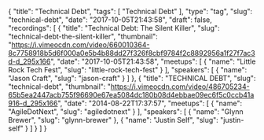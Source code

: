{
  "title": "Technical Debt",
  "tags": [
    "Technical Debt"
  ],
  "type": "tag",
  "slug": "technical-debt",
  "date": "2017-10-05T21:43:58",
  "draft": false,
  "recordings": [
    {
      "title": "Technical Debt: The Silent Killer",
      "slug": "technical-debt-the-silent-killer",
      "thumbnail": "https://i.vimeocdn.com/video/660010364-8c7758918b5d6f000a0e5b4b88dd27f326f8cbf9784f2c8892956a1f27f7ac3d-d_295x166",
      "date": "2017-10-05T21:43:58",
      "meetups": [
        {
          "name": "Little Rock Tech Fest",
          "slug": "little-rock-tech-fest"
        }
      ],
      "speakers": [
        {
          "name": "Jason Craft",
          "slug": "jason-craft"
        }
      ]
    },
    {
      "title": "TECHNICAL DEBT",
      "slug": "technical-debt",
      "thumbnail": "https://i.vimeocdn.com/video/486705234-65b5ea2447acb755f96690e67ea5084dc180b08d4ebbae09ec6f5c0ccb41a916-d_295x166",
      "date": "2014-08-22T17:37:57",
      "meetups": [
        {
          "name": "AgileDotNext",
          "slug": "agiledotnext"
        }
      ],
      "speakers": [
        {
          "name": "Glynn Brewer",
          "slug": "glynn-brewer"
        },
        {
          "name": "Justin Self",
          "slug": "justin-self"
        }
      ]
    }
  ]
}